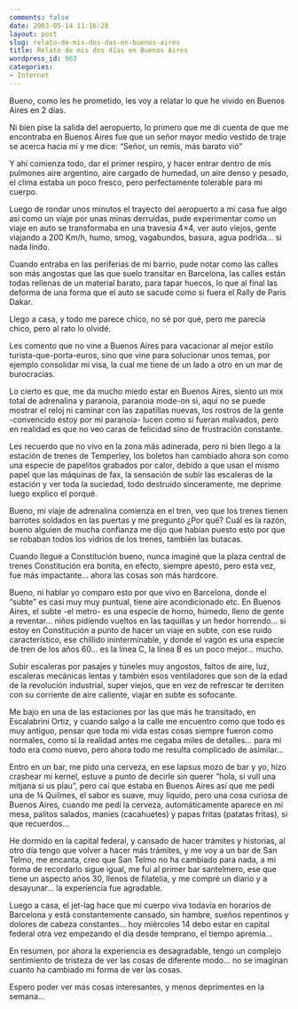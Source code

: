 ```yaml
---
comments: false
date: 2003-05-14 11:16:28
layout: post
slug: relato-de-mis-dos-das-en-buenos-aires
title: Relato de mis dos días en Buenos Aires
wordpress_id: 963
categories:
- Internet
---
```


Bueno,  como les he prometido, les voy a relatar lo que he vivido en Buenos Aires en 2 días.





Ni bien pise la salida del aeropuerto, lo primero que me di cuenta de que me encontraba en Buenos Aires fue que un señor mayor medio vestido de traje se acerca hacia mí y me dice: “Señor, un remis, más barato vió”





Y ahí comienza todo, dar el primer respiro, y hacer entrar dentro de mis pulmones aire argentino, aire cargado de humedad, un aire denso y pesado, el clima estaba un poco fresco, pero perfectamente  tolerable para mi cuerpo.





Luego de rondar unos minutos el trayecto del aeropuerto a mi casa fue algo así como un viaje por unas minas derruidas, pude experimentar como un viaje en auto se transformaba en una travesía 4&#215;4, ver auto viejos, gente viajando a 200 Km/h, humo, smog, vagabundos, basura, agua podrida… si nada lindo.





Cuando entraba en las periferias de mi barrio, pude notar como las calles son más angostas que las que suelo transitar en Barcelona, las calles están todas rellenas de un material barato, para tapar huecos, lo que al final las deforma de una forma que el auto se sacude como si fuera el Rally de Paris Dakar.





Llego a casa, y todo me parece chico, no sé por qué, pero me parecía chico, pero al rato lo olvidé.





Les comento que no vine a Buenos Aires para vacacionar al mejor estilo turista-que-porta-euros, sino que vine para solucionar unos temas, por ejemplo consolidar mi visa, la cual me tiene de un lado a otro en un mar de burocracias.





Lo cierto es que, me da mucho miedo estar en Buenos Aires, siento un mix total de adrenalina y paranoia, paranoia mode-on si, aquí no se puede mostrar el reloj ni caminar con las zapatillas nuevas, los rostros de la gente -convencido estoy por mi paranoia- lucen como si fueran malvados, pero en realidad es que no veo caras de felicidad sino de frustración constante.





Les recuerdo que no vivo en la zona más adinerada, pero ni bien llego a la estación de trenes de Temperley, los boletos han cambiado ahora son como una especie de papelitos grabados por calor, debido a que usan el mismo papel que las máquinas de fax, la sensación de subir las escaleras de la estación y ver toda la suciedad, todo destruido sinceramente, me deprime luego explico el porqué.





Bueno, mi viaje de adrenalina comienza en el tren, veo que los trenes tienen barrotes soldados en las puertas y me pregunto ¿Por qué? Cuál es la razón, bueno alguien de mucha confianza me dijo que habían puesto esto por que se robaban todos los vidrios de los trenes, también las butacas.





Cuando llegué a Constitución bueno, nunca imaginé que la plaza central de trenes Constitución era bonita, en efecto, siempre apestó, pero esta vez, fue más impactante… ahora las cosas son más hardcore.





Bueno, ni hablar yo comparo esto por que vivo en Barcelona, donde el “subte” es casi muy muy puntual, tiene aire acondicionado etc. En Buenos Aires, el subte -el metro- es una especie de horno, húmedo, lleno de gente a reventar… niños pidiendo vueltos en las taquillas y un hedor horrendo… si estoy en Constitución a punto de hacer un viaje en subte, con ese ruido característico, ese chillido ininterminable, y  donde el vagón es una especie de tren de los años 60… es la línea C, la línea B es un poco mejor… mucho.





Subir escaleras por pasajes y túneles muy angostos, faltos de aire, luz, escaleras mecánicas lentas y también esos ventiladores que son de la edad de la revolución industrial, super viejos, que en vez de refrescar te derriten con su corriente de aire caliente, viajar en subte es sofocante.





Me bajo en una de las estaciones por las que más he transitado, en Escalabrini Ortiz, y cuando salgo a la calle me encuentro como que todo es muy antiguo, pensar que toda mi vida estas cosas siempre fueron como normales, como si la realidad antes me cegaba miles de detalles… para mi todo era como nuevo, pero ahora todo me resulta complicado de asimilar…





Entro en un bar, me pido una cerveza, en ese lapsus mozo de bar y yo, hizo crashear mi kernel, estuve a punto de decirle sin querer “hola, si vull una mitjana si us plau”, pero caí que estaba en Buenos Aires así que me pedí una de &frac34; Quilmes, el sabor es suave, muy líquido, pero una cosa curiosa de Buenos Aires, cuando me pedí la cerveza, automáticamente aparece en mi mesa, palitos salados, maníes (cacahuetes) y papas fritas (patatas fritas), si que recuerdos…





He dormido en la capital federal, y cansado de hacer trámites y historias, al otro día tengo que volver a hacer más trámites, y me voy a un bar de San Telmo, me encanta, creo que San Telmo no ha cambiado para nada, a mi forma de recordarlo sigue igual, me fui al primer bar santelmero, ese que tiene un aspecto años 30, llenos de filatelia, y me compré un diario y a desayunar… la experiencia fue agradable.





Luego a casa, el jet-lag hace que mi cuerpo viva todavía en horarios de Barcelona y está constantemente cansado, sin hambre, sueños repentinos y dolores de cabeza constantes… hoy miércoles 14 debo estar en capital federal otra vez empezando el día desde temprano, el tiempo apremia…





En resumen, por ahora la experiencia es desagradable, tengo un complejo sentimiento de tristeza de ver las cosas de diferente modo… no se imaginan cuanto ha cambiado mi forma de ver las cosas.





Espero poder ver más cosas interesantes, y menos deprimentes en la semana…




 
